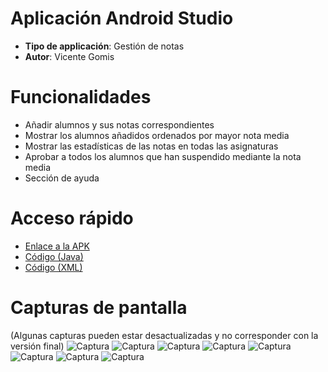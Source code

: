# Aplicación Android Studio
- **Tipo de applicación**: Gestión de notas
- **Autor**: Vicente Gomis

# Funcionalidades
- Añadir alumnos y sus notas correspondientes
- Mostrar los alumnos añadidos ordenados por mayor nota media
- Mostrar las estadísticas de las notas en todas las asignaturas
- Aprobar a todos los alumnos que han suspendido mediante la nota media
- Sección de ayuda

# Acceso rápido
- [Enlace a la APK](https://github.com/DrGomis/App01_M7/blob/master/app/release/StudentManager-VicenteGomis.apk)
- [Código (Java)](https://github.com/DrGomis/App01_M7/tree/master/app/src/main/java/com/example/appnotas)
- [Código (XML)](https://github.com/DrGomis/App01_M7/tree/master/app/src/main/res/layout)


# Capturas de pantalla
(Algunas capturas pueden estar desactualizadas y no corresponder con la versión final)
![Captura](https://github.com/DrGomis/App01_M7/blob/master/screenshots/sc_01.png)
![Captura](https://github.com/DrGomis/App01_M7/blob/master/screenshots/sc_02.png)
![Captura](https://github.com/DrGomis/App01_M7/blob/master/screenshots/sc_03.png)
![Captura](https://github.com/DrGomis/App01_M7/blob/master/screenshots/sc_04.png)
![Captura](https://github.com/DrGomis/App01_M7/blob/master/screenshots/sc_05.png)
![Captura](https://github.com/DrGomis/App01_M7/blob/master/screenshots/sc_06.png)
![Captura](https://github.com/DrGomis/App01_M7/blob/master/screenshots/sc_07.png)
![Captura](https://github.com/DrGomis/App01_M7/blob/master/screenshots/sc_08.png)

 

